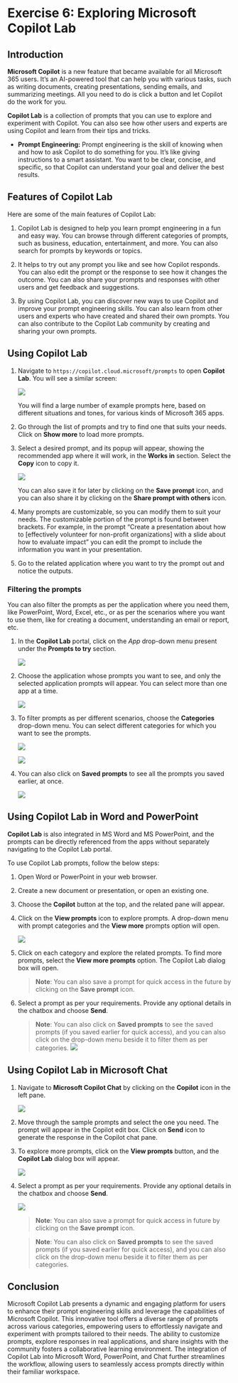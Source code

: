 # Exercise 6: Exploring Microsoft Copilot Lab

## Introduction

**Microsoft Copilot** is a new feature that became available for all Microsoft 365 users. It’s an AI-powered tool that can help you with various tasks, such as writing documents, creating presentations, sending emails, and summarizing meetings. All you need to do is click a button and let Copilot do the work for you.

**Copilot Lab** is a collection of prompts that you can use to explore and experiment with Copilot. You can also see how other users and experts are using Copilot and learn from their tips and tricks.

- **Prompt Engineering:** Prompt engineering is the skill of knowing when and how to ask Copilot to do something for you. It’s like giving instructions to a smart assistant. You want to be clear, concise, and specific, so that Copilot can understand your goal and deliver the best results.

## Features of Copilot Lab

Here are some of the main features of Copilot Lab:

1. Copilot Lab is designed to help you learn prompt engineering in a fun and easy way. You can browse through different categories of prompts, such as business, education, entertainment, and more. You can also search for prompts by keywords or topics.

1. It helps to try out any prompt you like and see how Copilot responds. You can also edit the prompt or the response to see how it changes the outcome. You can also share your prompts and responses with other users and get feedback and suggestions.

1. By using Copilot Lab, you can discover new ways to use Copilot and improve your prompt engineering skills. You can also learn from other users and experts who have created and shared their own prompts. You can also contribute to the Copilot Lab community by creating and sharing your own prompts.

## Using Copilot Lab

1. Navigate to `https://copilot.cloud.microsoft/prompts` to open **Copilot Lab**. You will see a similar screen:

    ![](./media/copilot-lab-webpage.png)

    You will find a large number of example prompts here, based on different situations and tones, for various kinds of Microsoft 365 apps.

1. Go through the list of prompts and try to find one that suits your needs. Click on **Show more** to load more prompts.

1. Select a desired prompt, and its popup will appear, showing the recommended app where it will work, in the **Works in** section. Select the **Copy** icon to copy it.

    ![](./media/sample-prompt.png)

    You can also save it for later by clicking on the **Save prompt** icon, and you can also share it by clicking on the **Share prompt with others** icon.

1. Many prompts are customizable, so you can modify them to suit your needs. The customizable portion of the prompt is found between brackets. For example, in the prompt “Create a presentation about how to [effectively volunteer for non-profit organizations] with a slide about how to evaluate impact” you can edit the prompt to include the information you want in your presentation.

1. Go to the related application where you want to try the prompt out and notice the outputs.

### Filtering the prompts

You can also filter the prompts as per the application where you need them, like PowerPoint, Word, Excel, etc., or as per the scenarios where you want to use them, like for creating a document, understanding an email or report, etc.

1. In the **Copilot Lab** portal, click on the *App* drop-down menu present under the **Prompts to try** section.

    ![](./media/app-filter.png)

1. Choose the application whose prompts you want to see, and only the selected application prompts will appear. You can select more than one app at a time.

    ![](./media/app-filters.png)

1. To filter prompts as per different scenarios, choose the **Categories** drop-down menu. You can select different categories for which you want to see the prompts.

    ![](./media/categories-filter.png)

    ![](./media/categories-filters.png)

1. You can also click on **Saved prompts** to see all the prompts you saved earlier, at once.

    ![](./media/saved-prompts.png)

## Using Copilot Lab in Word and PowerPoint

**Copilot Lab** is also integrated in MS Word and MS PowerPoint, and the prompts can be directly referenced from the apps without separately navigating to the Copilot Lab portal.

To use Copilot Lab prompts, follow the below steps:

1. Open Word or PowerPoint in your web browser.

1. Create a new document or presentation, or open an existing one.

1. Choose the **Copilot** button at the top, and the related pane will appear.

1. Click on the **View prompts** icon to explore prompts. A drop-down menu with prompt categories and the **View more** prompts option will open.

    ![](./media/categories-filters.png)

1. Click on each category and explore the related prompts. To find more prompts, select the **View more prompts** option. The Copilot Lab dialog box will open.
    
    >**Note**: You can also save a prompt for quick access in the future by clicking on the **Save prompt** icon.

1. Select a prompt as per your requirements. Provide any optional details in the chatbox and choose **Send**.

    >**Note**: You can also click on **Saved prompts** to see the saved prompts (if you saved earlier for quick access), and you can also click on the drop-down menu beside it to filter them as per categories.
    ![](./media/internal-filters.png)

## Using Copilot Lab in Microsoft Chat

1. Navigate to **Microsoft Copilot Chat** by clicking on the **Copilot** icon in the left pane.

    ![](./media/copilot-chat.png)

1. Move through the sample prompts and select the one you need. The prompt will appear in the Copilot edit box. Click on **Send** icon to generate the response in the Copilot chat pane.

1. To explore more prompts, click on the **View prompts** button, and the **Copilot Lab** dialog box will appear.

    ![](./media/view-prompts-chat.png)

1. Select a prompt as per your requirements. Provide any optional details in the chatbox and choose **Send**.

    ![](./media/copilot-lab-chat.png)

    >**Note**: You can also save a prompt for quick access in future by clicking on the **Save prompt** icon.

    >**Note**: You can also click on **Saved prompts** to see the saved prompts (if you saved earlier for quick access), and you can also click on the drop-down menu beside it to filter them as per categories.

## Conclusion

Microsoft Copilot Lab presents a dynamic and engaging platform for users to enhance their prompt engineering skills and leverage the capabilities of Microsoft Copilot. This innovative tool offers a diverse range of prompts across various categories, empowering users to effortlessly navigate and experiment with prompts tailored to their needs. The ability to customize prompts, explore responses in real applications, and share insights with the community fosters a collaborative learning environment. The integration of Copilot Lab into Microsoft Word, PowerPoint, and Chat further streamlines the workflow, allowing users to seamlessly access prompts directly within their familiar workspace.
